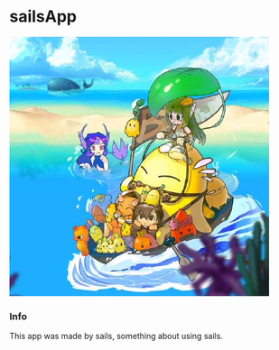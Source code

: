 # sailsApp

![img](./readmeSource/icon.jpeg)

### Info

This app was made by sails, something about using sails.






